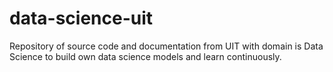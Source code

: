 # data-science-uit
Repository of source code and documentation from UIT with domain is Data Science to build own data science models and learn continuously.
